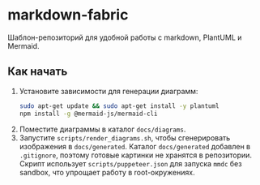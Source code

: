 # markdown-fabric

Шаблон-репозиторий для удобной работы с markdown, PlantUML и Mermaid.

## Как начать

1. Установите зависимости для генерации диаграмм:
   ```bash
   sudo apt-get update && sudo apt-get install -y plantuml
   npm install -g @mermaid-js/mermaid-cli
   ```
2. Поместите диаграммы в каталог `docs/diagrams`.
3. Запустите `scripts/render_diagrams.sh`, чтобы сгенерировать изображения в `docs/generated`.
   Каталог `docs/generated` добавлен в `.gitignore`, поэтому готовые картинки не
   хранятся в репозитории.
   Скрипт использует `scripts/puppeteer.json` для запуска `mmdc` без sandbox,
   что упрощает работу в root-окружениях.
